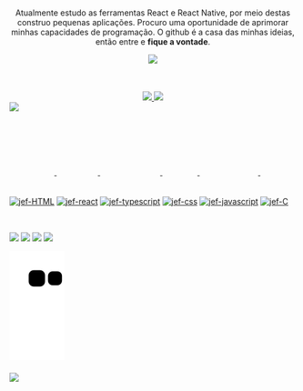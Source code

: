 ### 
<p align="center">Atualmente estudo as ferramentas React e React Native, por meio destas construo pequenas aplicações. Procuro uma oportunidade de aprimorar minhas capacidades de programação. O github é a casa das minhas ideias, então entre e <strong>fique a vontade</strong>.</p>

<div align="center">
   <img width="400" src="https://user-images.githubusercontent.com/82906124/176824737-8f0407f6-7b3a-45e2-99ca-72a1159304cc.png">
</div>

##

</br>
<div align="center">
  <a href="https://github.com/jefmoraes">
  <img height="140em" src="https://github-readme-stats.vercel.app/api?username=jefmoraes&show_icons=true&theme=codeSTACKr&include_all_commits=true&count_private=true"/>
    <img height="140em" src="http://github-readme-streak-stats.herokuapp.com?user=jefmoraes&hide_border=true&date_format=j%2Fn%5B%2FY%5D&locale=pt-br&background=09131B&fire=FE652F&currStreakNum=FE652F&stroke=FE652F&border=FFFFFF&ring=FE652F&sideNums=FE652F&currStreakLabel=FFFFFF&sideLabels=FFFFFF&dates=FFFFFF"/>
  </a>
</div>


   <img width="400" src="https://user-images.githubusercontent.com/82906124/176824959-6f0e9fea-73c5-4491-ba48-2a2122e72db6.png">
   
##

<div style="display: inline_block"></br>
   <a href="https://github.com/jefmoraes">
  <img align="center" style="margin-top: 100px;" alt="jef-HTML" height="40" width="50" src="https://cdn.jsdelivr.net/gh/devicons/devicon/icons/html5/html5-plain-wordmark.svg">
  <img align="center" style="margin-top: 100px;" alt="jef-react" height="40" width="50" src="https://cdn.jsdelivr.net/gh/devicons/devicon/icons/react/react-original-wordmark.svg">
  <img align="center" style="margin-top: 100px;" alt="jef-typescript" height="40" width="50"  src="https://cdn.jsdelivr.net/gh/devicons/devicon/icons/typescript/typescript-plain.svg">
   <img align="center" style="margin-top: 100px;" alt="jef-css" height="40" width="50" src="https://cdn.jsdelivr.net/gh/devicons/devicon/icons/css3/css3-plain-wordmark.svg">
   <img align="center" style="margin-top: 100px;" alt="jef-javascript" height="40" width="50" src="https://cdn.jsdelivr.net/gh/devicons/devicon/icons/javascript/javascript-plain.svg">
   <img align="center" style="margin-top: 100px;" alt="jef-C" height="40" width="50" src="https://cdn.jsdelivr.net/gh/devicons/devicon/icons/c/c-plain.svg">
</div>



##

<div></br>
   <a href="https://www.instagram.com/je_moraisdutra/" target="_blank"><img src="https://img.shields.io/badge/-Instagram-%23E4405F?style=for-the-badge&logo=instagram&logoColor=white" target="_blank"></a>
  <a href = "mailto:jeferson_moraisdutra@hotmail.com"><img src="https://img.shields.io/badge/Microsoft_Outlook-0078D4?style=for-the-badge&logo=microsoft-outlook&logoColor=white"></a>
  <a href="https://www.linkedin.com/in/jeferson-moraes-610618223/"target="_blank"><img src="https://img.shields.io/badge/-LinkedIn-%230077B5?style=for-the-badge&logo=linkedin&logoColor=white" target="_blank"></a>
   <a href="https://github.com/jefmoraes" target="_blank"><img src="https://img.shields.io/badge/GitHub-100000?style=for-the-badge&logo=github&logoColor=white">
  </a> 
  
  
![Snake animation](https://github.com/jefmoraes/jefmoraes/blob/output/github-contribution-grid-snake.svg)
 </br>
  </br>
  <img height="100em"  align="center" src="https://spotify-recently-played-readme.vercel.app/api?user=xxafve2i6dcwq8ot28mo645i1&count=1)">
  </br>
  </br>
</div>

  
 
